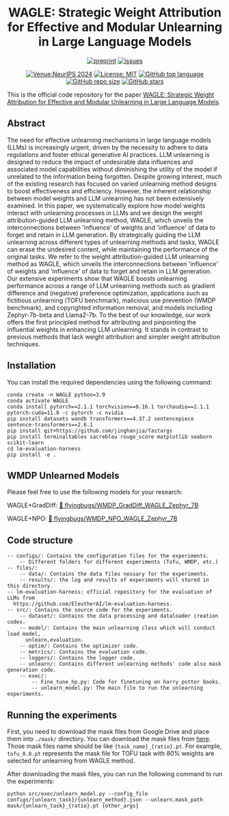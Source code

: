 <div align='center'>
 
# WAGLE: Strategic Weight Attribution for Effective and Modular Unlearning in Large Language Models

[![preprint](https://img.shields.io/badge/arXiv-2410.07163-B31B1B)]()
[![issues](https://img.shields.io/badge/Issues-Welcome!-yellow)](https://github.com/OPTML-Group/WAGLE/issues)

[![Venue:NeurIPS 2024](https://img.shields.io/badge/Venue-NeurIPS%202024-blue)](https://neurips.cc/Conferences/2024)
[![License: MIT](https://img.shields.io/badge/License-MIT-blue)](https://github.com/OPTML-Group/WAGLE?tab=MIT-1-ov-file)
[![GitHub top language](https://img.shields.io/github/languages/top/OPTML-Group/WAGLE)](https://github.com/OPTML-Group/WAGLE)
[![GitHub repo size](https://img.shields.io/github/repo-size/OPTML-Group/WAGLE)](https://github.com/OPTML-Group/WAGLE)
[![GitHub stars](https://img.shields.io/github/stars/OPTML-Group/WAGLE)](https://github.com/OPTML-Group/WAGLE)

</div>

This is the official code repository for the paper [WAGLE: Strategic Weight Attribution for Effective and Modular Unlearning in Large Language Models]().

## Abstract

The need for effective unlearning mechanisms in large language models (LLMs) is increasingly urgent, driven by the necessity to adhere to data regulations and foster ethical generative AI practices. LLM unlearning is designed to reduce the impact of undesirable data influences and associated model capabilities without diminishing the utility of the model if unrelated to the information being forgotten. Despite growing interest, much of the existing research has focused on varied unlearning method designs to boost effectiveness and efficiency. However, the inherent relationship between model weights and LLM unlearning has not been extensively examined. In this paper, we systematically explore how model weights interact with unlearning processes in LLMs and we design the weight attribution-guided LLM unlearning method, WAGLE, which unveils the interconnections between 'influence' of weights and 'influence' of data to forget and retain in LLM generation. By strategically guiding the LLM unlearning across different types of unlearning methods and tasks, WAGLE can erase the undesired content, while maintaining the performance of the original tasks. We refer to the weight attribution-guided LLM unlearning method as WAGLE, which unveils the interconnections between 'influence' of weights and 'influence' of data to forget and retain in LLM generation. Our extensive experiments show that WAGLE boosts unlearning performance across a range of LLM unlearning methods such as gradient difference and (negative) preference optimization, applications such as fictitious unlearning (TOFU benchmark), malicious use prevention (WMDP benchmark), and copyrighted information removal, and models including Zephyr-7b-beta and Llama2-7b. To the best of our knowledge, our work offers the first principled method for attributing and pinpointing the influential weights in enhancing LLM unlearning. It stands in contrast to previous methods that lack weight attribution and simpler weight attribution techniques.

<!-- <table align="center">
  <tr>
    <td align="center"> 
      <img src="Images/teaser.png" alt="Teaser" style="width: 700px;"/> 
      <br>
      <em style="font-size: 18px;">  <strong style="font-size: 18px;">Figure 1:</strong> Systematic overview and experiment highlights of SimNPO.</em>
    </td>
  </tr>
</table> -->

## Installation

You can install the required dependencies using the following command:
```
conda create -n WAGLE python=3.9
conda activate WAGLE
conda install pytorch==2.1.1 torchvision==0.16.1 torchaudio==2.1.1 pytorch-cuda=11.8 -c pytorch -c nvidia
pip install datasets wandb transformers==4.37.2 sentencepiece sentence-transformers==2.6.1
pip install git+https://github.com/jinghanjia/fastargs  
pip install terminaltables sacrebleu rouge_score matplotlib seaborn scikit-learn
cd lm-evaluation-harness
pip install -e .
```

## WMDP Unlearned Models
Please feel free to use the following models for your research:

WAGLE+GradDiff: [🤗 flyingbugs/WMDP_GradDiff_WAGLE_Zephyr_7B](https://huggingface.co/flyingbugs/WMDP_GradDiff_WAGLE_Zephyr_7B)

WAGLE+NPO: [🤗 flyingbugs/WMDP_NPO_WAGLE_Zephyr_7B](https://huggingface.co/flyingbugs/WMDP_NPO_WAGLE_Zephyr_7B)


## Code structure

```
-- configs/: Contains the configuration files for the experiments.
    -- Different folders for different experiments (Tofu, WMDP, etc.)
-- files/: 
    -- data/: Contains the data files nessary for the experiments.
    -- results/: the log and results of experiments will stored in this directory.
-- lm-evaluation-harness: official repository for the evaluation of LLMs from      
  https://github.com/EleutherAI/lm-evaluation-harness.
-- src/: Contains the source code for the experiments.
    -- dataset/: Contains the data processing and dataloader creation codes.
    -- model/: Contains the main unlearning class which will conduct load model, 
      unlearn,evaluation.
    -- optim/: Contains the optimizer code.
    -- metrics/: Contains the evaluation code.
    -- loggers/: Contains the logger code.
    -- unlearn/: Contains different unlearning methods' code also mask generation code.
    -- exec/:
        -- Fine_tune_hp.py: Code for finetuning on harry potter books.
        -- unlearn_model.py: The main file to run the unlearning experiments.
```
## Running the experiments

First, you need to download the mask files from Google Drive and place them into ```./mask/``` directory. You can download the mask files from [here](https://drive.google.com/drive/folders/1BuoYofYB_rq4Oa_t1ojtOsMJyB6nO3ND?usp=sharing). Those mask files name should be like ```{task_name}_{ratio}.pt```. For example, ```tofu_0.8.pt``` represents the mask file for TOFU task with 80% weights are selected for unlearning from WAGLE method.

After downloading the mask files, you can run the following command to run the experiments:
```
python src/exec/unlearn_model.py --config_file configs/{unlearn_task}/{unlearn_method}.json --unlearn.mask_path mask/{unlearn_task}_{ratio}.pt {other_args}
```


<!---## Cite This Work
```

```!--->
